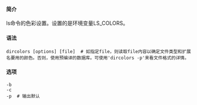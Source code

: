 #### 简介

ls命令的色彩设置。设置的是环境变量LS_COLORS。

#### 语法

```
dircolors [options] [file]	# 如指定file，则读取file内容以确定文件类型和扩展名要用的颜色。否则，使用预编译的数据库。可使用'dircolors -p'来看文件格式的详情。
```

#### 选项

```
-b
-c
-p	# 输出默认
```

